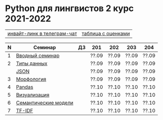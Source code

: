 # Python для лингвистов 2 курс 2021-2022

<table>
  <tr>
    <td> <a href="https://t.me/joinchat/3ymOTSrrEzphYzA6"> инвайт-линк в телеграм-чат </a> </td>
    <td> <a href="https://docs.google.com/spreadsheets/d/1wE8CO8QYmfnndG0Lcrq2adn2YKYzkZGyC6VqqpY13Jo/edit?usp=sharing"> таблица с оценками </a> </td>
  </tr>
</table>


| N  | Семинар     | ДЗ | 201 | 202 | 203 | 204 |
| -- | ----------- | -- | --- | --- | --- | --- |
| 1  | [Вводный семинар](https://github.com/hse-ling-python/seminars/blob/master/intro/course_intro_2020.ipynb) | | ??.09 | ??.09 | ??.09 | ??.09 |
| 2  | [Типы данных](https://github.com/hse-ling-python/seminars/blob/master/data_structures/data_structures_1(1).ipynb) | | ??.09 | ??.09 | ??.09 | ??.09 |
|| [JSON](https://github.com/hse-ling-python/seminars/blob/master/json_data/json_1.ipynb) | | ??.09 | ??.09 | ??.09 | ??.09 |
| 3  | [Морфология](https://github.com/hse-ling-python/seminars/blob/master/morphology/morphology_1.ipynb) | | ??.09 | ??.09 | ??.09 | ??.09 |
| 4  | [Pandas](https://github.com/hse-ling-python/seminars/blob/master/visualization/pandas.ipynb) | | ??.10 | ??.10 | ??.10 | ??.10 |
| 5  | [Визуализация](https://github.com/hse-ling-python/seminars/blob/master/visualization/visualization_1.ipynb) | | ??.10 | ??.10 | ??.10 | ??.10 |
| 6  | [Семантические модели](https://github.com/hse-ling-python/seminars/blob/master/vector_models/vector_models_20-21.ipynb) | | ??.10 | ??.10 | ??.10 | ??.10 |
| 7  | [TF-IDF](https://nbviewer.jupyter.org/github/hse-ling-python/seminars/blob/master/text_to_vector/TF-IDF.ipynb) | | ??.10 | ??.10 | ??.10 | ??.10 |

